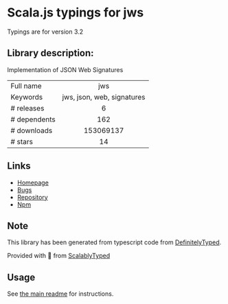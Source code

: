 
# Scala.js typings for jws

Typings are for version 3.2

## Library description:
Implementation of JSON Web Signatures

|                    |                 |
| ------------------ | :-------------: |
| Full name          | jws |
| Keywords           | jws, json, web, signatures |
| # releases         | 6 |
| # dependents       | 162 |
| # downloads        | 153069137 |
| # stars            | 14 |

## Links
- [Homepage](https://github.com/brianloveswords/node-jws#readme)
- [Bugs](https://github.com/brianloveswords/node-jws/issues)
- [Repository](https://github.com/brianloveswords/node-jws)
- [Npm](https://www.npmjs.com/package/jws)
    


## Note
This library has been generated from typescript code from [DefinitelyTyped](https://definitelytyped.org).

Provided with :purple_heart: from [ScalablyTyped](https://github.com/oyvindberg/ScalablyTyped)

## Usage
See [the main readme](../../readme.md) for instructions.


